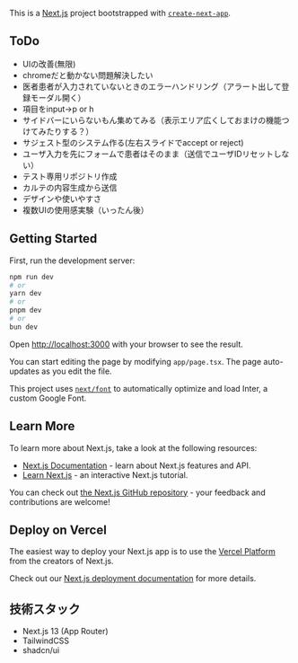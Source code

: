 This is a [Next.js](https://nextjs.org/) project bootstrapped with [`create-next-app`](https://github.com/vercel/next.js/tree/canary/packages/create-next-app).

## ToDo

- UIの改善(無限)
- chromeだと動かない問題解決したい
- 医者患者が入力されていないときのエラーハンドリング（アラート出して登録モーダル開く）
- 項目をinput→p or h
- サイドバーにいらないもん集めてみる（表示エリア広くしておまけの機能つけてみたりする？）
- サジェスト型のシステム作る(左右スライドでaccept or reject)
- ユーザ入力を先にフォームで患者はそのまま（送信でユーザIDリセットしない）
- テスト専用リポジトリ作成
- カルテの内容生成から送信
- デザインや使いやすさ
- 複数UIの使用感実験（いったん後）

## Getting Started

First, run the development server:

```bash
npm run dev
# or
yarn dev
# or
pnpm dev
# or
bun dev
```

Open [http://localhost:3000](http://localhost:3000) with your browser to see the result.

You can start editing the page by modifying `app/page.tsx`. The page auto-updates as you edit the file.

This project uses [`next/font`](https://nextjs.org/docs/basic-features/font-optimization) to automatically optimize and load Inter, a custom Google Font.

## Learn More

To learn more about Next.js, take a look at the following resources:

- [Next.js Documentation](https://nextjs.org/docs) - learn about Next.js features and API.
- [Learn Next.js](https://nextjs.org/learn) - an interactive Next.js tutorial.

You can check out [the Next.js GitHub repository](https://github.com/vercel/next.js/) - your feedback and contributions are welcome!

## Deploy on Vercel

The easiest way to deploy your Next.js app is to use the [Vercel Platform](https://vercel.com/new?utm_medium=default-template&filter=next.js&utm_source=create-next-app&utm_campaign=create-next-app-readme) from the creators of Next.js.

Check out our [Next.js deployment documentation](https://nextjs.org/docs/deployment) for more details.

## 技術スタック

- Next.js 13 (App Router)
- TailwindCSS
- shadcn/ui
